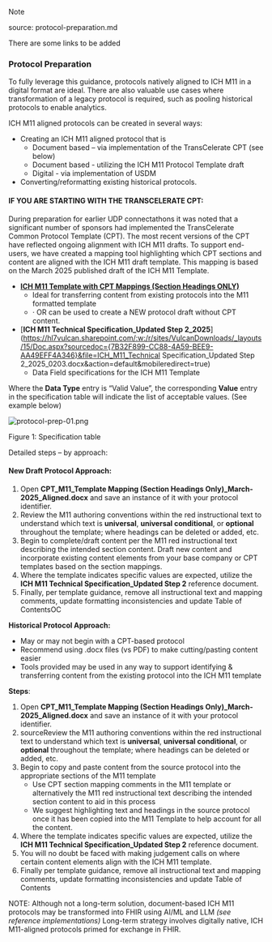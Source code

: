 > [!NOTE]
>
> source: protocol-preparation.md
>
> There are some links to be added

### Protocol Preparation

To fully leverage this guidance, protocols natively aligned to ICH M11 in a digital format are ideal. There are also valuable use cases where transformation of a legacy protocol is required, such as pooling historical protocols to enable analytics.

ICH M11 aligned protocols can be created in several ways: 

- Creating an ICH M11 aligned protocol that is
  - Document based – via implementation of the TransCelerate CPT (see below)
  - Document based - utilizing the ICH M11 Protocol Template draft
  - Digital - via implementation of USDM
- Converting/reformatting existing historical protocols.

#### IF YOU ARE STARTING WITH THE TRANSCELERATE CPT:

During preparation for earlier UDP connectathons it was noted that a significant number of sponsors had implemented the TransCelerate Common Protocol Template (CPT). The most recent versions of the CPT have reflected ongoing alignment with ICH M11 drafts. To support end-users, we have created a mapping tool highlighting which CPT sections and content are aligned with the ICH M11 draft template. This mapping is based on the March 2025 published draft of the ICH M11 Template.

- [**ICH M11 Template with CPT Mappings (Section Headings ONLY)**](https://hl7vulcan.sharepoint.com/:w:/r/sites/VulcanDownloads/_layouts/15/Doc.aspx?sourcedoc={8478AC1A-070D-4152-B0DA-8235939E8CEA}&file=CPT_M11_Template_Mapping(SectionHeadingsOnly)_March-25_Aligned.docx&action=default&mobileredirect=true)
  - Ideal for transferring content from existing protocols into the M11 formatted template
  - · OR can be used to create a NEW protocol draft without CPT content.
- [**ICH M11 Technical Specification_Updated Step 2_2025**](https://hl7vulcan.sharepoint.com/:w:/r/sites/VulcanDownloads/_layouts/15/Doc.aspx?sourcedoc={7B32F899-CC88-4A59-BEE9-AA49EFF4A346}&file=ICH_M11_Technical Specification_Updated Step 2_2025_0203.docx&action=default&mobileredirect=true)
  - Data Field specifications for the ICH M11 Template

Where the **Data Type** entry is “Valid Value”, the corresponding **Value** entry in the specification table will indicate the list of acceptable values. (See example below)

<div><img src="protocol-prep-01.png" alt="protocol-prep-01.png" style="max-width: 80%; height: auto;" />

<p>Figure 1: Specification table</p></div>

Detailed steps – by approach:

#### **New Draft Protocol Approach:**

1. Open **CPT_M11_Template Mapping (Section Headings Only)_March-2025_Aligned.docx** and save an instance of it with your protocol identifier.
2. Review the M11 authoring conventions within the red instructional text to understand which text is **universal**, **universal conditional**, or **optional** throughout the template; where headings can be deleted or added, etc.
3. Begin to complete/draft content per the M11 red instructional text describing the intended section content. Draft new content and incorporate existing content elements from your base company or CPT templates based on the section mappings.
4. Where the template indicates specific values are expected, utilize the **ICH M11 Technical Specification_Updated Step 2** reference document.
5. Finally, per template guidance, remove all instructional text and mapping comments, update formatting inconsistencies and update Table of ContentsOC

 **Historical Protocol Approach:** 

- May or may not begin with a CPT-based protocol
- Recommend using .docx files (vs PDF) to make cutting/pasting content easier
- Tools provided may be used in any way to support identifying & transferring content from the existing protocol into the ICH M11 template

**Steps**:

1. Open **CPT_M11_Template Mapping (Section Headings Only)_March-2025_Aligned.docx** and save an instance of it with your protocol identifier.
2. sourceReview the M11 authoring conventions within the red instructional text to understand which text is **universal**, **universal conditional**, or **optional** throughout the template; where headings can be deleted or added, etc.
3. Begin to copy and paste content from the source protocol into the appropriate sections of the M11 template
   - Use CPT section mapping comments in the M11 template or alternatively the M11 red instructional text describing the intended section content to aid in this process
   - We suggest highlighting text and headings in the source protocol once it has been copied into the M11 Template to help account for all the content.
4. Where the template indicates specific values are expected, utilize the **ICH M11 Technical Specification_Updated Step 2** reference document.
5. You will no doubt be faced with making judgement calls on where certain content elements align with the ICH M11 template. 
6. Finally per template guidance, remove all instructional text and mapping comments, update formatting inconsistencies and update Table of Contents

NOTE: Although not a long-term solution, document-based ICH M11 protocols may be transformed into FHIR using AI/ML and LLM *(see reference implementations)* Long-term strategy involves digitally native, ICH M11-aligned protocols primed for exchange in FHIR.

